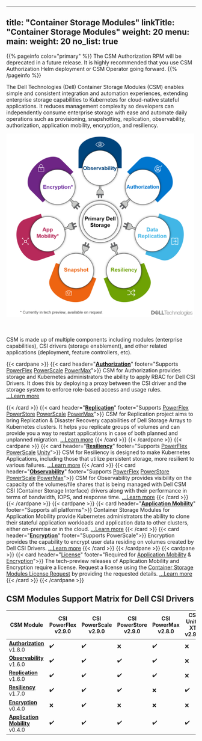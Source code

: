 
---
title: "Container Storage Modules"
linkTitle: "Container Storage Modules"
weight: 20
menu:
  main:
    weight: 20
no_list: true
---

{{% pageinfo color="primary" %}}
The CSM Authorization RPM will be deprecated in a future release. It is highly recommended that you use CSM Authorization Helm deployment or CSM Operator going forward.
{{% /pageinfo %}}

The Dell Technologies (Dell) Container Storage Modules (CSM) enables simple and consistent integration and automation experiences, extending enterprise storage capabilities to Kubernetes for cloud-native stateful applications. It reduces management complexity so developers can independently consume enterprise storage with ease and automate daily operations such as provisioning, snapshotting, replication, observability, authorization, application mobility, encryption, and resiliency.

<img src="csm_hexagon.png" alt="CSM Hex Diagram" width="500"/>

<br> <br>
CSM is made up of multiple components including modules (enterprise capabilities), CSI drivers (storage enablement), and other related applications (deployment, feature controllers, etc).

{{< cardpane >}}
  {{< card header="[**Authorization**](authorization/)"
          footer="Supports [PowerFlex](csidriver/features/powerflex/) [PowerScale](csidriver/features/powerscale/) [PowerMax](csidriver/features/powermax/)">}}
  CSM for Authorization provides storage and Kubernetes administrators the ability to apply RBAC for Dell CSI Drivers. It does this by deploying a proxy between the CSI driver and the storage system to enforce role-based access and usage rules.<br>
[...Learn more](authorization/)

  {{< /card >}}
  {{< card header="[**Replication**](replication/)"
          footer="Supports [PowerFlex](csidriver/features/powerflex/) [PowerStore](csidriver/features/powerstore/) [PowerScale](csidriver/features/powerscale/) [PowerMax](csidriver/features/powermax/)">}}
  CSM for Replication project aims to bring Replication & Disaster Recovery capabilities of Dell Storage Arrays to Kubernetes clusters. It helps you replicate groups of volumes and can provide you a way to restart applications in case of both planned and unplanned migration.
[...Learn more](replication/)
{{< /card >}}
{{< /cardpane >}}
{{< cardpane >}}
{{< card header="[**Resiliency**](resiliency/)"
          footer="Supports [PowerFlex](csidriver/features/powerflex/) [PowerScale](csidriver/features/powerscale/) [Unity](csidriver/features/unity/)">}}
  CSM for Resiliency is designed to make Kubernetes Applications, including those that utilize persistent storage, more resilient to various failures.
[...Learn more](resiliency/)
  {{< /card >}}
{{< card header="[**Observability**](observability/)"
          footer="Supports [PowerFlex](csidriver/features/powerflex/) [PowerStore](csidriver/features/powerstore/) [PowerScale](csidriver/features/powerscale/) [PowerMax](csidriver/features/powermax/)">}}
 CSM for Observability provides visibility on the capacity of the volumes/file shares that is being managed with Dell CSM CSI (Container Storage Interface) drivers along with their performance in terms of bandwidth, IOPS, and response time.
[...Learn more](observability/)
  {{< /card >}}
{{< /cardpane >}}
{{< cardpane >}}
{{< card header="[**Application Mobility**](applicationmobility/)"
          footer="Supports all platforms">}}
  Container Storage Modules for Application Mobility provide Kubernetes administrators the ability to clone their stateful application workloads and application data to other clusters, either on-premise or in the cloud.
  [...Learn more](applicationmobility/)
  {{< /card >}}
   {{< card header="[**Encryption**](secure/encryption)"
          footer="Supports PowerScale">}}
  Encryption provides the capability to encrypt user data residing on volumes created by Dell CSI Drivers.
   [...Learn more](secure/encryption/)
  {{< /card >}}
{{< /cardpane >}}
{{< cardpane >}}
   {{< card header="[License](license/)"
          footer="Required for [Application Mobility](applicationmobility/) & [Encryption](secure/encryption/)">}}
  The tech-preview releases of Application Mobility and Encryption require a license.
  Request a license using the [Container Storage Modules License Request](https://app.smartsheet.com/b/form/5e46fad643874d56b1f9cf4c9f3071fb) by providing the requested details.
   [...Learn more](license/)
  {{< /card >}}
{{< /cardpane >}}

## CSM Modules Support Matrix for Dell CSI Drivers

| CSM Module                                                  | CSI PowerFlex v2.9.0 | CSI PowerScale v2.9.0 | CSI PowerStore v2.9.0 | CSI PowerMax v2.8.0 | CSI Unity XT v2.9.0 |
| ----------------------------------------------------------- | -------------------- | --------------------- | --------------------- | ------------------- | ------------------- |
| [**Authorization**](authorization/) v1.8.0                  | ✔️                    | ✔️                     | ❌                     | ✔️                   | ❌                   |
| [**Observability**](observability/) v1.6.0                  | ✔️                    | ✔️                     | ✔️                     | ✔️                   | ❌                   |
| [**Replication**](replication/)   v1.6.0                    | ✔️                    | ✔️                     | ✔️                     | ✔️                   | ❌                   |
| [**Resiliency**](resiliency/)     v1.7.0                    | ✔️                    | ✔️                     | ✔️                     | ❌                   | ✔️                   |
| [**Encryption**](secure/encryption)    v0.4.0               | ❌                    | ✔️                     | ❌                     | ❌                   | ❌                   |
| [**Application Mobility**](applicationmobility/)     v0.4.0 | ✔️                    | ✔️                     | ✔️                     | ✔️                   | ✔️                   |
